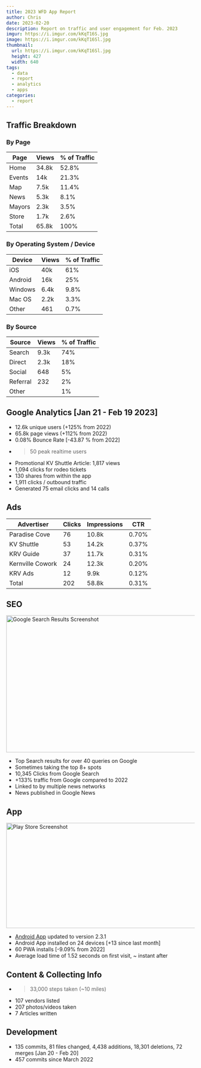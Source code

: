```yaml
---
title: 2023 WFD App Report
author: Chris
date: 2023-02-20
description: Report on traffic and user engagement for Feb. 2023
imgur: https://i.imgur.com/kKqT16S.jpg
image: https://i.imgur.com/kKqT16Sl.jpg
thumbnail:
  url: https://i.imgur.com/kKqT16Sl.jpg
  height: 427
  width: 640
tags:
  - data
  - report
  - analytics
  - apps
categories:
  - report
---
```

## Traffic Breakdown

### By Page
| Page   | Views | % of Traffic |
| ------ | ----- | ------------ |
| Home   | 34.8k | 52.8%        |
| Events | 14k   | 21.3%        |
| Map    | 7.5k  | 11.4%        |
| News   | 5.3k  | 8.1%         |
| Mayors | 2.3k  | 3.5%         |
| Store  | 1.7k  | 2.6%         |
| Total  | 65.8k | 100%         |

### By Operating System / Device

| Device  | Views | % of Traffic |
| ------- | ----- | ------------ |
| iOS     | 40k   | 61%          |
| Android | 16k   | 25%          |
| Windows | 6.4k  | 9.8%         |
| Mac OS  | 2.2k  | 3.3%         |
| Other   | 461   | 0.7%         |

### By Source

| Source   | Views | % of Traffic |
| -------- | ----- | ------------ |
| Search   | 9.3k  | 74%          |
| Direct   | 2.3k  | 18%          |
| Social   | 648   | 5%           |
| Referral | 232   | 2%           |
| Other    |       | 1%           |

## Google Analytics [Jan 21 - Feb 19 2023]
- 12.6k unique users (+125% from 2022)
- 65.8k page views (+112% from 2022)
- 0.08% Bounce Rate [-43.87 % from 2022]
- > 50 peak realtime users
- Promotional KV Shuttle Article: 1,817 views
- 1,094 clicks for rodeo tickets
- 130 shares from within the app
- 1,911 clicks / outbound traffic
- Generated 75 email clicks and 14 calls

## Ads
| Advertiser       | Clicks | Impressions | CTR   |
| -----------------| ------ | ----------- | ----- |
| Paradise Cove    | 76     | 10.8k       | 0.70% |
| KV Shuttle       | 53     | 14.2k       | 0.37% |
| KRV Guide        | 37     | 11.7k       | 0.31% |
| Kernville Cowork | 24     | 12.3k       | 0.20% |
| KRV Ads          | 12     | 9.9k        | 0.12% |
| Total            | 202    | 58.8k       | 0.31% |

## SEO
<div class="center">
  <img src="https://i.imgur.com/vRO3dekl.jpg" crossorigin="anonymous" referrerpolicy="no-referrer" loading="lazy" alt="Google Search Results Screenshot" width="640" height="366" />
</div>

- Top Search results for over 40 queries on Google
- Sometimes taking the top 8+ spots
- 10,345 Clicks from Google Search
- +133% traffic from Google compared to 2022
- Linked to by multiple news networks
- News published in Google News

## App
<div class="center">
  <img src="https://i.imgur.com/dHOd4hQl.jpg" crossorigin="anonymous" referrerpolicy="no-referrer" loading="lazy" alt="Play Store Screenshot" width="640" height="281" />
</div>

- [Android App](https://play.google.com/store/apps/details?id=com.whiskey_flats.twa) updated to version 2.3.1
- Android App installed on 24 devices [+13 since last month]
- 60 PWA installs [-9.09% from 2022]
- Average load time of 1.52 seconds on first visit, ~ instant after

## Content & Collecting Info
- > 33,000 steps taken (~10 miles)
- 107 vendors listed
- 207 photos/videos taken
- 7 Articles written

## Development
- 135 commits, 81 files changed, 4,438 additions, 18,301 deletions, 72 merges [Jan 20 - Feb 20]
- 457 commits since March 2022
